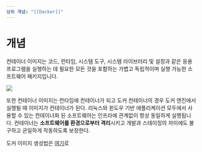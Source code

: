 ```yaml
---
상위 개념: "[[Docker]]"
---
```

# 개념 
컨테이너 이미지는 코드, 런타임, 시스템 도구, 시스템 라이브러리 및 설정과 같은 응용 프로그램을 실행하는 데 필요한 모든 것을 포함하는 가볍고 독립적이며 실행 가능한 소프트웨어 패키지입니다.  

![](https://i.imgur.com/z8Nrmf4.png)

또한 컨테이너 이미지는 런타임에 컨테이너가 되고 도커 컨테이너의 경우 도커 엔진에서 실행될 때 이미지가 컨테이너가 된다. 리눅스와 윈도우 기반 애플리케이션 모두에서 사용할 수 있는 컨테이너화 된 소프트웨어는 인프라에 관계없이 항상 동일하게 실행됩니다. 컨테이너는 **소프트웨어를 환경으로부터 격리**시키고 개발과 스테이징의 차이에도 불구하고 균일하게 작동하도록 보장한다.

도커 이미지 생성법은 [여기](Docker%20Image%20Creation.md)로




